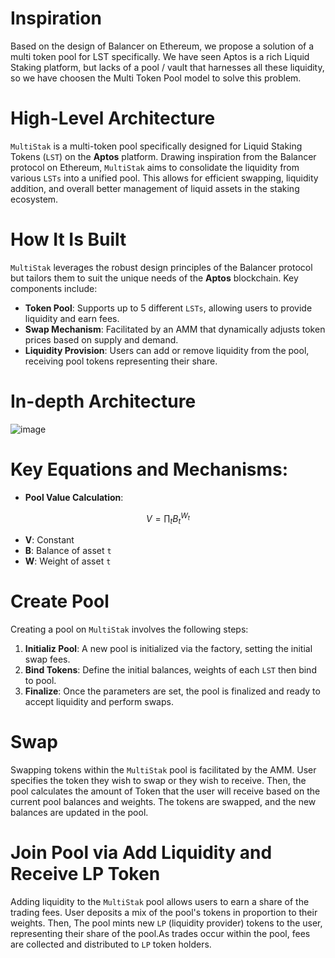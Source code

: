 # Inspiration
Based on the design of Balancer on Ethereum, we propose a solution of a multi token pool for LST specifically. We have seen Aptos is a rich Liquid Staking platform, but lacks of a pool / vault that harnesses all these liquidity, so we have choosen the Multi Token Pool model to solve this problem.
# High-Level Architecture
`MultiStak` is a multi-token pool specifically designed for Liquid Staking Tokens (`LST`) on the **Aptos** platform. Drawing inspiration from the Balancer protocol on Ethereum, `MultiStak` aims to consolidate the liquidity from various `LSTs` into a unified pool. This allows for efficient swapping, liquidity addition, and overall better management of liquid assets in the staking ecosystem.
# How It Is Built
`MultiStak` leverages the robust design principles of the Balancer protocol but tailors them to suit the unique needs of the **Aptos** blockchain. Key components include:
- **Token Pool**: Supports up to 5 different `LSTs`, allowing users to provide liquidity and earn fees.
- **Swap Mechanism**: Facilitated by an AMM that dynamically adjusts token prices based on supply and demand.
- **Liquidity Provision**: Users can add or remove liquidity from the pool, receiving pool tokens representing their share.
# In-depth Architecture
![image](https://github.com/user-attachments/assets/9c8d6b4c-1fa6-40b8-b75d-83e71ad7ed3b)
# Key Equations and Mechanisms:
- **Pool Value Calculation**:
   
$$
  V = \prod_t B_t^{W_t}
$$
  - **V**: Constant
  - **B**: Balance of asset `t`
  - **W**: Weight of asset `t`
# Create Pool
Creating a pool on `MultiStak` involves the following steps:
1. **Initializ Pool**: A new pool is initialized via the factory, setting the initial swap fees.
2. **Bind Tokens**: Define the initial balances, weights of each `LST` then bind to pool.
3. **Finalize**: Once the parameters are set, the pool is finalized and ready to accept liquidity and perform swaps.
# Swap
Swapping tokens within the `MultiStak` pool is facilitated by the AMM. User specifies the token they wish to swap or they wish to receive. Then, the pool calculates the amount of Token that the user will receive based on the current pool balances and weights. The tokens are swapped, and the new balances are updated in the pool.

# Join Pool via Add Liquidity and Receive LP Token
Adding liquidity to the `MultiStak` pool allows users to earn a share of the trading fees. User deposits a mix of the pool's tokens in proportion to their weights. Then, The pool mints new `LP` (liquidity provider) tokens to the user, representing their share of the pool.As trades occur within the pool, fees are collected and distributed to `LP` token holders.
